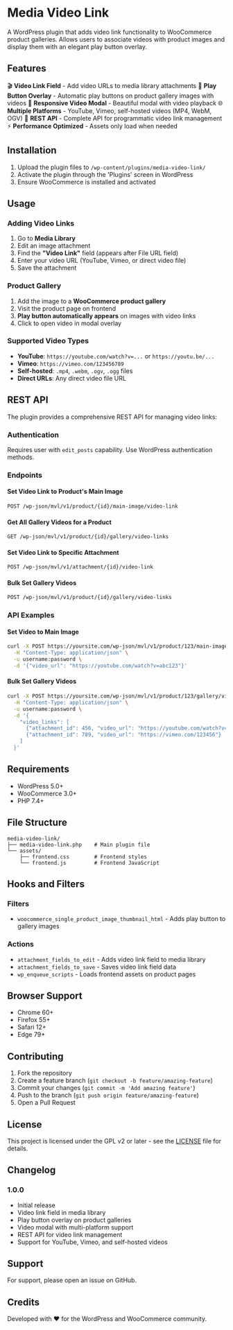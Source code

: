 # Media Video Link

A WordPress plugin that adds video link functionality to WooCommerce product galleries. Allows users to associate videos with product images and display them with an elegant play button overlay.

## Features

🎬 **Video Link Field** - Add video URLs to media library attachments
🎯 **Play Button Overlay** - Automatic play buttons on product gallery images with videos
📱 **Responsive Video Modal** - Beautiful modal with video playback
🌐 **Multiple Platforms** - YouTube, Vimeo, self-hosted videos (MP4, WebM, OGV)
🚀 **REST API** - Complete API for programmatic video link management
⚡ **Performance Optimized** - Assets only load when needed

## Installation

1. Upload the plugin files to `/wp-content/plugins/media-video-link/`
2. Activate the plugin through the 'Plugins' screen in WordPress
3. Ensure WooCommerce is installed and activated

## Usage

### Adding Video Links

1. Go to **Media Library**
2. Edit an image attachment
3. Find the **"Video Link"** field (appears after File URL field)
4. Enter your video URL (YouTube, Vimeo, or direct video file)
5. Save the attachment

### Product Gallery

1. Add the image to a **WooCommerce product gallery**
2. Visit the product page on frontend
3. **Play button automatically appears** on images with video links
4. Click to open video in modal overlay

### Supported Video Types

- **YouTube**: `https://youtube.com/watch?v=...` or `https://youtu.be/...`
- **Vimeo**: `https://vimeo.com/123456789`
- **Self-hosted**: `.mp4`, `.webm`, `.ogv`, `.ogg` files
- **Direct URLs**: Any direct video file URL

## REST API

The plugin provides a comprehensive REST API for managing video links:

### Authentication
Requires user with `edit_posts` capability. Use WordPress authentication methods.

### Endpoints

#### Set Video Link to Product's Main Image
```bash
POST /wp-json/mvl/v1/product/{id}/main-image/video-link
```

#### Get All Gallery Videos for a Product
```bash
GET /wp-json/mvl/v1/product/{id}/gallery/video-links
```

#### Set Video Link to Specific Attachment
```bash
POST /wp-json/mvl/v1/attachment/{id}/video-link
```

#### Bulk Set Gallery Videos
```bash
POST /wp-json/mvl/v1/product/{id}/gallery/video-links
```

### API Examples

#### Set Video to Main Image
```bash
curl -X POST https://yoursite.com/wp-json/mvl/v1/product/123/main-image/video-link \
  -H "Content-Type: application/json" \
  -u username:password \
  -d '{"video_url": "https://youtube.com/watch?v=abc123"}'
```

#### Bulk Set Gallery Videos
```bash
curl -X POST https://yoursite.com/wp-json/mvl/v1/product/123/gallery/video-links \
  -H "Content-Type: application/json" \
  -u username:password \
  -d '{
    "video_links": [
      {"attachment_id": 456, "video_url": "https://youtube.com/watch?v=abc"},
      {"attachment_id": 789, "video_url": "https://vimeo.com/123456"}
    ]
  }'
```

## Requirements

- WordPress 5.0+
- WooCommerce 3.0+
- PHP 7.4+

## File Structure

```
media-video-link/
├── media-video-link.php    # Main plugin file
└── assets/
    ├── frontend.css        # Frontend styles
    └── frontend.js         # Frontend JavaScript
```

## Hooks and Filters

### Filters
- `woocommerce_single_product_image_thumbnail_html` - Adds play button to gallery images

### Actions
- `attachment_fields_to_edit` - Adds video link field to media library
- `attachment_fields_to_save` - Saves video link field data
- `wp_enqueue_scripts` - Loads frontend assets on product pages

## Browser Support

- Chrome 60+
- Firefox 55+
- Safari 12+
- Edge 79+

## Contributing

1. Fork the repository
2. Create a feature branch (`git checkout -b feature/amazing-feature`)
3. Commit your changes (`git commit -m 'Add amazing feature'`)
4. Push to the branch (`git push origin feature/amazing-feature`)
5. Open a Pull Request

## License

This project is licensed under the GPL v2 or later - see the [LICENSE](LICENSE) file for details.

## Changelog

### 1.0.0
- Initial release
- Video link field in media library
- Play button overlay on product galleries
- Video modal with multi-platform support
- REST API for video link management
- Support for YouTube, Vimeo, and self-hosted videos

## Support

For support, please open an issue on GitHub.

## Credits

Developed with ❤️ for the WordPress and WooCommerce community.